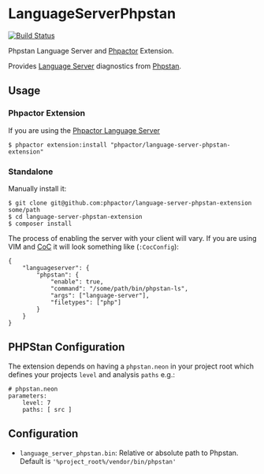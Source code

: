 LanguageServerPhpstan
=====================

[![Build Status](https://travis-ci.org/phpactor/language-server-phpstan-extension.svg?branch=master)](https://travis-ci.org/phpactor/language-server-phpstan-extension)

Phpstan Language Server and [Phpactor](https://github.com/phpactor/phpactor) Extension.

Provides [Language
Server](https://microsoft.github.io/language-server-protocol/specification) diagnostics from [Phpstan](https://phpstan.org/).

Usage
-----

### Phpactor Extension

If you are using the [Phpactor Language Server](https://phpactor.readthedocs.io/en/master/usage/language-server.html)

```
$ phpactor extension:install "phpactor/language-server-phpstan-extension"
```

### Standalone

Manually install it:

```
$ git clone git@github.com:phpactor/language-server-phpstan-extension some/path
$ cd language-server-phpstan-extension
$ composer install
```

The process of enabling the server with your client will vary. If you are
using VIM and [CoC](https://github.com/neoclide/coc.nvim) it will look
something like (`:CocConfig`):

```
{
    "languageserver": {
        "phpstan": {
            "enable": true,
            "command": "/some/path/bin/phpstan-ls",
            "args": ["language-server"],
            "filetypes": ["php"]
        }
    }
}
```

PHPStan Configuration
---------------------

The extension depends on having a `phpstan.neon` in your project root which
defines your projects `level` and analysis `paths` e.g.:

```
# phpstan.neon
parameters:
    level: 7
    paths: [ src ]
```

Configuration
-------------

- `language_server_phpstan.bin`: Relative or absolute path to Phpstan. Default
  is `'%project_root%/vendor/bin/phpstan'`
